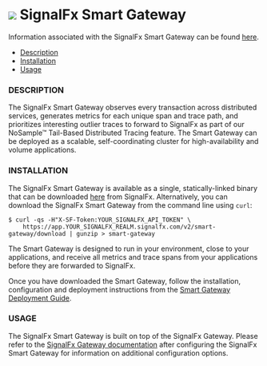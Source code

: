 # ![](https://github.com/signalfx/integrations/blob/master/signalfx-smart-gateway/img/integration_smartgateway.png) SignalFx Smart Gateway

Information associated with the SignalFx Smart Gateway can be found <a target="_blank" href="https://github.com/signalfx/integrations/tree/release/signalfx-smart-gateway">here</a>.

- [Description](#description)
- [Installation](#installation)
- [Usage](#usage)

### DESCRIPTION

The SignalFx Smart Gateway observes every transaction across distributed services, generates metrics for each unique span and trace path, and prioritizes interesting outlier traces to forward to SignalFx as part of our NoSample™ Tail-Based Distributed Tracing feature. The Smart Gateway can be deployed as a scalable, self-coordinating cluster for high-availability and volume applications.

### INSTALLATION

The SignalFx Smart Gateway is available as a single, statically-linked binary that can be downloaded <a target="_blank" href="/#/smart-gateway/download">here</a> from SignalFx. Alternatively, you can download the SignalFx Smart Gateway from the command line using `curl`:

```
$ curl -qs -H"X-SF-Token:YOUR_SIGNALFX_API_TOKEN" \
    https://app.YOUR_SIGNALFX_REALM.signalfx.com/v2/smart-gateway/download | gunzip > smart-gateway
```

The Smart Gateway is designed to run in your environment, close to your applications, and receive all metrics and trace spans from your applications before they are forwarded to SignalFx.

Once you have downloaded the Smart Gateway, follow the installation, configuration and deployment instructions from the <a target="_blank" href="https://docs.signalfx.com/en/latest/apm/apm-deployment/smart-gateway.html#install-and-configure-the-smart-gateway">Smart Gateway Deployment Guide</a>.

### USAGE

The SignalFx Smart Gateway is built on top of the SignalFx Gateway. Please refer to the <a target="_blank" href="https://docs.signalfx.com/en/latest/integrations/integrations-reference/integrations.signalfx.gateway.html">SignalFx Gateway documentation</a> after configuring the SignalFx Smart Gateway for information on additional configuration options.
